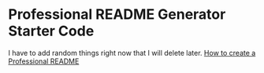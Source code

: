 # Professional README Generator Starter Code
I have to add random things right now that I will delete later.
[How to create a Professional README](https://coding-boot-camp.github.io/full-stack/github/professional-readme-guide)
